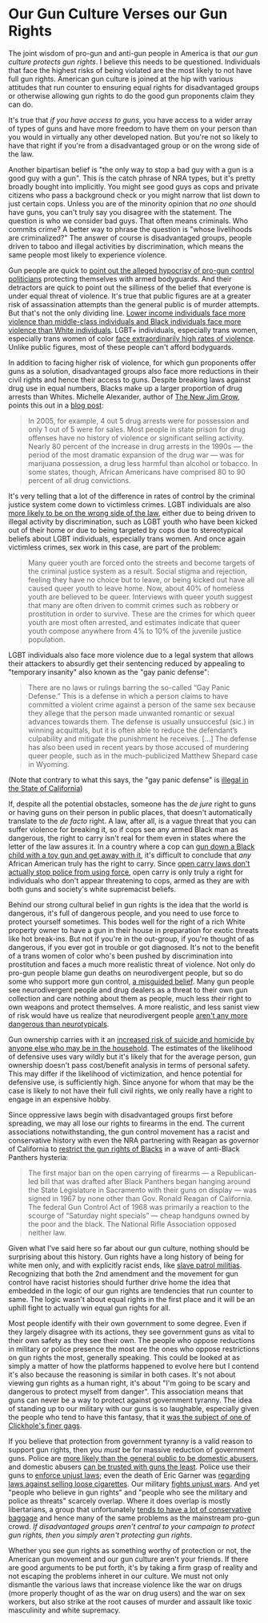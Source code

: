 Our Gun Culture Verses our Gun Rights
=====================================

The joint wisdom of pro-gun and anti-gun people in America is that _our gun culture protects gun rights_. I believe this needs to be questioned. Individuals that face the highest risks of being violated are the most likely to not have full gun rights. American gun culture is joined at the hip with various attitudes that run counter to ensuring equal rights for disadvantaged groups or otherwise allowing gun rights to do the good gun proponents claim they can do.

It's true that _if you have access to guns_, you have access to a wider array of types of guns and have more freedom to have them on your person than you would in virtually any other developed nation. But you're not so likely to have that right if you're from a disadvantaged group or on the wrong side of the law.

Another bipartisan belief is "the only way to stop a bad guy with a gun is a good guy with a gun". This is the catch phrase of NRA types, but it's pretty broadly bought into implicitly. You might see good guys as cops and private citizens who pass a background check or you might narrow that list down to just certain cops. Unless you are of the minority opinion that _no one_ should have guns, you can't truly say you disagree with the statement. The question is who we consider bad guys. That often means criminals. Who commits crime? A better way to phrase the question is "whose livelihoods are criminalized?" The answer of course is disadvantaged groups, people driven to taboo and illegal activities by discrimination, which means the same people most likely to experience violence.

Gun people are quick to [point out the alleged hypocrisy of pro-gun control politicians](https://www.learnaboutguns.com/2008/04/16/a-double-standard-anti-gun-politicians-and-their-gun-toting-bodyguards/) protecting themselves with armed bodyguards. And their detractors are quick to point out the silliness of the belief that everyone is under equal threat of violence. It's true that public figures are at a greater risk of assassination attempts than the general public is of murder attempts. But that's not the only dividing line. [Lower income individuals face more violence than middle-class individuals and Black individuals face more violence than White individuals](http://www.barnesandnoble.com/w/understanding-and-preventing-violence-volume-3-jeffrey-a-roth/1123476434?ean=9780309050807). LGBT+ individuals, especially trans women, especially trans women of color [face extraordinarily high rates of violence](http://www.avp.org/storage/documents/2013_mr_ncavp_hvreport.pdf). Unlike public figures, most of these people can't afford bodyguards.

In addition to facing higher risk of violence, for which gun proponents offer guns as a solution, disadvantaged groups also face more reductions in their civil rights and hence their access to guns. Despite breaking laws against drug use in equal numbers, Blacks make up a larger proportion of drug arrests than Whites. Michelle Alexander, author of [The New Jim Grow](http://newjimcrow.com/), points this out in a [blog post](http://www.huffingtonpost.com/michelle-alexander/where-have-all-the-black_b_469808.html):

> In 2005, for example, 4 out 5 drug arrests were for possession and only 1 out of 5 were for sales. Most people in state prison for drug offenses have no history of violence or significant selling activity. Nearly 80 percent of the increase in drug arrests in the 1990s — the period of the most dramatic expansion of the drug war — was for marijuana possession, a drug less harmful than alcohol or tobacco. In some states, though, African Americans have comprised 80 to 90 percent of all drug convictions.

It's very telling that a lot of the difference in rates of control by the criminal justice system come down to victimless crimes. LGBT individuals are also [more likely to be on the wrong side of the law](http://publiceye.org/defendingjustice/pdfs/factsheets/13-Fact%20Sheet%20-%20System%20as%20Anti-Queer.pdf), either due to being driven to illegal activity by discrimination, such as LGBT youth who have been kicked out of their home or due to being targeted by cops due to stereotypical beliefs about LGBT individuals, especially trans women. And once again victimless crimes, sex work in this case, are part of the problem:

> Many queer youth are forced onto the streets and become targets of the criminal justice system as a result. Social stigma and rejection, feeling they have no choice but to leave, or being kicked out have all caused queer youth to leave home. Now, about 40% of homeless youth are believed to be queer. Interviews with queer youth suggest that many are often driven to commit crimes such as robbery or prostitution in order to survive. These are the crimes for which queer youth are most often arrested, and estimates indicate that queer youth compose anywhere from 4% to 10% of the juvenile justice population.

LGBT individuals also face more violence due to a legal system that allows their attackers to absurdly get their sentencing reduced by appealing to "temporary insanity" also known as the "gay panic defense":

> There are no laws or rulings barring the so-called “Gay Panic Defense.” This is a defense in which a person claims to have committed a violent crime against a person of the same sex because they allege that the person made unwanted romantic or sexual advances towards them. The defense is usually unsuccesful (sic.) in winning acquittals, but it is often able to reduce the defendant’s culpability and mitigate the punishment he receives. [...] The defense has also been used in recent years by those accused of murdering queer people, such as in the much-publicized Matthew Shepard case in Wyoming.  

(Note that contrary to what this says, the "gay panic defense" is [illegal in the State of California](https://www.salon.com/2014/10/01/california_abolishes_gay_panic_defense_for_lgbt_hate_crimes/))

If, despite all the potential obstacles, someone has the _de jure_ right to guns or having guns on their person in public places, that doesn't automatically translate to the _de facto_ right. A law, after all, is a vague threat that you can suffer violence for breaking it, so if cops see any armed Black man as dangerous, the right to carry isn't real for them even in states where the letter of the law assures it. In a country where a cop can [gun down a Black child with a toy gun and get away with it](http://www.vox.com/2014/11/24/7275297/tamir-rice-police-shooting), it's difficult to conclude that _any_ African American truly has the right to carry. Since [open carry laws don't actually stop police from using force](http://www.vox.com/2014/12/13/7384813/black-open-carry), open carry is only truly a right for individuals who don't appear threatening to cops, armed as they are with both guns and society's white supremacist beliefs.

Behind our strong cultural belief in gun rights is the idea that the world is dangerous, it's full of dangerous people, and you need to use force to protect yourself sometimes. This bodes well for the right of a rich White property owner to have a gun in their house in preparation for exotic threats like hot break-ins. But not if you're in the out-group, if you're thought of as dangerous, if you ever got in trouble or got diagnosed. It's not to the benefit of a trans women of color who's been pushed by discrimination into prostitution and faces a much more realistic threat of violence. Not only do pro-gun people blame gun deaths on neurodivergent people, but so do some who support more gun control, [a misguided belief](http://www.vox.com/2015/6/23/8833529/mental-illness-mass-shootings). Many gun people see neurodivergent people and drug dealers as a threat to their own gun collection and care nothing about them as people, much less _their_ right to own weapons and protect themselves. A more realistic, and less sanist view of risk would have us realize that neurodivergent people [aren't any more dangerous than neurotypicals](https://depts.washington.edu/mhreport/facts_violence.php).

Gun ownership carries with it an [increased risk of suicide and homicide by anyone else who may be in the household](http://www.sciencedirect.com/science/article/pii/S0196064403002567). The estimates of the likelihood of defensive uses vary wildly but it's likely that for the average person, gun ownership doesn't pass cost/benefit analysis in terms of personal safety. This may differ if the likelihood of victimization, and hence potential for defensive use, is sufficiently high. Since anyone for whom that may be the case is likely to not have their full civil rights, we only really have a right to engage in an expensive hobby.

Since oppressive laws begin with disadvantaged groups first before spreading, we may all lose our rights to firearms in the end. The current associations notwithstanding, the gun control movement has a racist and conservative history with even the NRA partnering with Reagan as governor of California to [restrict the gun rights of Blacks](http://www.nytimes.com/2014/10/26/opinion/sunday/do-black-people-have-equal-gun-rights.html) in a wave of anti-Black Panthers hysteria:

> The first major ban on the open carrying of firearms — a Republican-led bill that was drafted after Black Panthers began hanging around the State Legislature in Sacramento with their guns on display — was signed in 1967 by none other than Gov. Ronald Reagan of California. The federal Gun Control Act of 1968 was primarily a reaction to the scourge of “Saturday night specials” — cheap handguns owned by the poor and the black. The National Rifle Association opposed neither law.

Given what I've said here so far about our gun culture, nothing should be surprising about this history. Gun rights have a long history of being for white men only, and with explicitly racist ends, like [slave patrol militias](http://www.truth-out.org/news/item/13890-the-second-amendment-was-ratified-to-preserve-slavery). Recognizing that both the 2nd amendment and the movement for gun control have racist histories should further drive home the idea that embedded in the logic of our gun rights are tendencies that run counter to same. The logic wasn't about equal rights in the first place and it will be an uphill fight to actually win equal gun rights for all.

Most people identify with their own government to some degree. Even if they largely disagree with its actions, they see government guns as vital to their own safety as they see their own. The people who oppose reductions in military or police presence the most are the ones who oppose restrictions on gun rights the most, generally speaking. This could be looked at as simply a matter of how the platforms happened to evolve here but I contend it's also because the reasoning is similar in both cases. It's not about viewing gun rights as a human right, it's about "I'm going to be scary and dangerous to protect myself from danger". This association means that guns can never be a way to protect against government tyranny. The idea of standing up to our military with our guns is so laughable, especially given the people who tend to have this fantasy, that it [was the subject of one of Clickhole's finer gags](http://www.clickhole.com/blogpost/its-our-duty-support-troops-and-second-amendment-c-1929).

If you believe that protection from government tyranny is a valid reason to support gun rights, then you _must_ be for massive reduction of government guns. Police are [more likely than the general public to be domestic abusers](http://www.theatlantic.com/national/archive/2014/09/police-officers-who-hit-their-wives-or-girlfriends/380329/), and domestic abusers [can be trusted with guns the least](https://www.ncjrs.gov/pdffiles1/jr000250e.pdf). Police use their guns to [enforce unjust laws](https://fee.org/resources/there-are-no-good-cops/); even the death of Eric Garner was [regarding laws against selling loose cigarettes](http://www.thedailybeast.com/articles/2014/12/03/the-policies-behind-eric-garner-s-death.html). Our military [fights unjust wars](https://sheldon.liberty.me/the-american-sniper-was-no-hero/). And yet "people who believe in gun rights" and "people who see the military and police as threats" scarcely overlap. Where it does overlap is mostly libertarians, a group that unfortunately [tends to have a lot of conservative baggage](https://c4ss.org/content/41552) and hence many of the same problems as the mainstream pro-gun crowd. *If disadvantaged groups aren't central to your campaign to protect gun rights, then you simply aren't protecting gun rights*.

Whether you see gun rights as something worthy of protection or not, the American gun movement and our gun culture aren't your friends. If there are good arguments to be put forth, it's by taking a firm grasp of reality and not escaping the problems inheret in our culture. We must not only dismantle the various laws that increase violence like the war on drugs (more properly thought of as the war on drug users) and the war on sex workers, but also strike at the root causes of murder and assault like toxic masculinity and white supremacy.
